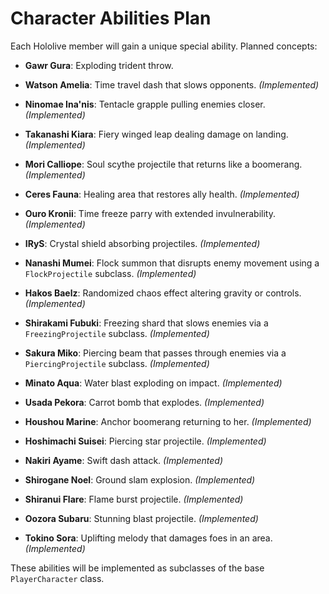 # Character Abilities Plan

Each Hololive member will gain a unique special ability. Planned concepts:

- **Gawr Gura**: Exploding trident throw.
- **Watson Amelia**: Time travel dash that slows opponents. *(Implemented)*
- **Ninomae Ina'nis**: Tentacle grapple pulling enemies closer. *(Implemented)*
- **Takanashi Kiara**: Fiery winged leap dealing damage on landing. *(Implemented)*
- **Mori Calliope**: Soul scythe projectile that returns like a boomerang. *(Implemented)*
- **Ceres Fauna**: Healing area that restores ally health. *(Implemented)*
- **Ouro Kronii**: Time freeze parry with extended invulnerability. *(Implemented)*
- **IRyS**: Crystal shield absorbing projectiles. *(Implemented)*
- **Nanashi Mumei**: Flock summon that disrupts enemy movement using a `FlockProjectile` subclass. *(Implemented)*
- **Hakos Baelz**: Randomized chaos effect altering gravity or controls. *(Implemented)*
- **Shirakami Fubuki**: Freezing shard that slows enemies via a `FreezingProjectile` subclass. *(Implemented)*
- **Sakura Miko**: Piercing beam that passes through enemies via a `PiercingProjectile` subclass. *(Implemented)*
 - **Minato Aqua**: Water blast exploding on impact. *(Implemented)*
 - **Usada Pekora**: Carrot bomb that explodes. *(Implemented)*
 - **Houshou Marine**: Anchor boomerang returning to her. *(Implemented)*
 - **Hoshimachi Suisei**: Piercing star projectile. *(Implemented)*
 - **Nakiri Ayame**: Swift dash attack. *(Implemented)*
 - **Shirogane Noel**: Ground slam explosion. *(Implemented)*
 - **Shiranui Flare**: Flame burst projectile. *(Implemented)*

 - **Oozora Subaru**: Stunning blast projectile. *(Implemented)*
- **Tokino Sora**: Uplifting melody that damages foes in an area. *(Implemented)*

These abilities will be implemented as subclasses of the base `PlayerCharacter` class.
